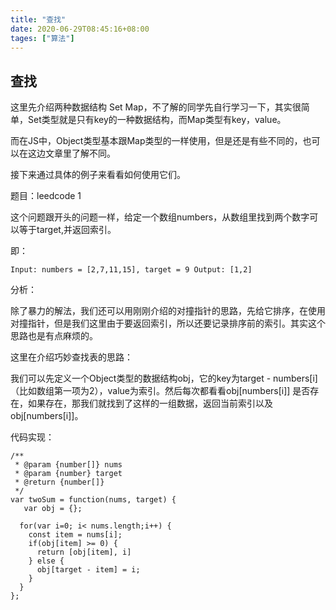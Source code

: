 ```yaml
---
title: "查找"
date: 2020-06-29T08:45:16+08:00
tages: ["算法"]
---
```


## 查找

这里先介绍两种数据结构 Set Map，不了解的同学先自行学习一下，其实很简单，Set类型就是只有key的一种数据结构，而Map类型有key，value。

而在JS中，Object类型基本跟Map类型的一样使用，但是还是有些不同的，也可以在这边文章里了解不同。

接下来通过具体的例子来看看如何使用它们。

题目：leedcode 1

这个问题跟开头的问题一样，给定一个数组numbers，从数组里找到两个数字可以等于target,并返回索引。

即：

`Input: numbers = [2,7,11,15], target = 9 Output: [1,2]`

分析：

除了暴力的解法，我们还可以用刚刚介绍的对撞指针的思路，先给它排序，在使用对撞指针，但是我们这里由于要返回索引，所以还要记录排序前的索引。其实这个思路也是有点麻烦的。

这里在介绍巧妙查找表的思路：

我们可以先定义一个Object类型的数据结构obj，它的key为target - numbers[i]（比如数组第一项为2），value为索引。然后每次都看看obj[numbers[i]] 是否存在，如果存在，那我们就找到了这样的一组数据，返回当前索引以及obj[numbers[i]]。

代码实现：

```
/**
 * @param {number[]} nums
 * @param {number} target
 * @return {number[]}
 */
var twoSum = function(nums, target) {
   var obj = {};

  for(var i=0; i< nums.length;i++) {
    const item = nums[i];
    if(obj[item] >= 0) {
      return [obj[item], i]
    } else {
      obj[target - item] = i;
    }
  }
};
```

